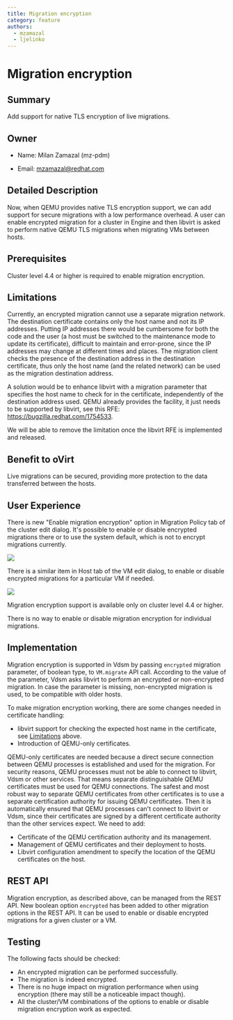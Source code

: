 ```yaml
---
title: Migration encryption
category: feature
authors:
  - mzamazal
  - ljelinko
---
```


# Migration encryption

## Summary

Add support for native TLS encryption of live migrations.

## Owner

*   Name: Milan Zamazal (mz-pdm)

*   Email: <mzamazal@redhat.com>

## Detailed Description

Now, when QEMU provides native TLS encryption support, we can add support for secure migrations with a low performance overhead.  A user can enable encrypted migration for a cluster in Engine and then libvirt is asked to perform native QEMU TLS migrations when migrating VMs between hosts.

## Prerequisites

Cluster level 4.4 or higher is required to enable migration encryption.

## Limitations

Currently, an encrypted migration cannot use a separate migration network.  The destination certificate contains only the host name and not its IP addresses.  Putting IP addresses there would be cumbersome for both the code and the user (a host must be switched to the maintenance mode to update its certificate), difficult to maintain and error-prone, since the IP addresses may change at different times and places.  The migration client checks the presence of the destination address in the destination certificate, thus only the host name (and the related network) can be used as the migration destination address.

A solution would be to enhance libvirt with a migration parameter that specifies the host name to check for in the certificate, independently of the destination address used.  QEMU already provides the facility, it just needs to be supported by libvirt, see this RFE: https://bugzilla.redhat.com/1754533.

We will be able to remove the limitation once the libvirt RFE is implemented and released.

## Benefit to oVirt

Live migrations can be secured, providing more protection to the data transferred between the hosts.

## User Experience

There is new "Enable migration encryption" option in Migration Policy tab of the cluster edit dialog.  It's possible to enable or disable encrypted migrations there or to use the system default, which is not to encrypt migrations currently.

![](/images/wiki/migration-encryption-cluster.png)

There is a similar item in Host tab of the VM edit dialog, to enable or disable encrypted migrations for a particular VM if needed.

![](/images/wiki/migration-encryption-vm.png)

Migration encryption support is available only on cluster level 4.4 or higher.

There is no way to enable or disable migration encryption for individual migrations.

## Implementation

Migration encryption is supported in Vdsm by passing ``encrypted`` migration parameter, of boolean type, to ``VM.migrate`` API call.  According to the value of the parameter, Vdsm asks libvirt to perform an encrypted or non-encrypted migration.  In case the parameter is missing, non-encrypted migration is used, to be compatible with older hosts.

To make migration encryption working, there are some changes needed in certificate handling:

* libvirt support for checking the expected host name in the certificate, see [Limitations](#limitations) above.
* Introduction of QEMU-only certificates.

QEMU-only certificates are needed because a direct secure connection between QEMU processes is established and used for the migration.  For security reasons, QEMU processes must not be able to connect to libvirt, Vdsm or other services.  That means separate distinguishable QEMU certificates must be used for QEMU connections.  The safest and most robust way to separate QEMU certificates from other certificates is to use a separate certification authority for issuing QEMU certificates.  Then it is automatically ensured that QEMU processes can't connect to libvirt or Vdsm, since their certificates are signed by a different certificate authority than the other services expect.  We need to add:

* Certificate of the QEMU certification authority and its management.
* Management of QEMU certificates and their deployment to hosts.
* Libvirt configuration amendment to specify the location of the QEMU certificates on the host.

## REST API

Migration encryption, as described above, can be managed from the REST API.  New boolean option ``encrypted`` has been added to other migration options in the REST API.  It can be used to enable or disable encrypted migrations for a given cluster or a VM.

## Testing

The following facts should be checked:

* An encrypted migration can be performed successfully.
* The migration is indeed encrypted.
* There is no huge impact on migration performance when using encryption (there may still be a noticeable impact though).
* All the cluster/VM combinations of the options to enable or disable migration encryption work as expected.
